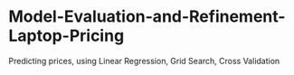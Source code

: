 # Model-Evaluation-and-Refinement-Laptop-Pricing
Predicting prices, using Linear Regression, Grid Search, Cross Validation
